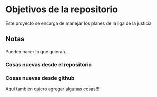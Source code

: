 # Objetivos de la repositorio

Este proyecto se encarga de manejar los planes de la liga de la justicia


## Notas
Pueden hacer lo que quieran...

### Cosas nuevas desde el repositorio
### Cosas nuevas desde github
Aquí también quiero agregar algunas cosas!!!!
